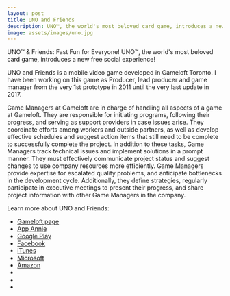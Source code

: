 ```yaml
---
layout: post
title: UNO and Friends
description: UNO™, the world's most beloved card game, introduces a new free social experience!
image: assets/images/uno.jpg
---
```


UNO™ & Friends: Fast Fun for Everyone!
UNO™, the world's most beloved card game, introduces a new free social experience!

UNO and Friends is a mobile video game developed in Gameloft Toronto. I have been working on this game as Producer, lead producer and game manager from the very 1st prototype in 2011 until the very last update in 2017.

Game Managers at Gameloft are in charge of handling all aspects of a game at Gameloft. They are responsible for initiating programs, following their progress, and serving as support providers in case issues arise. They coordinate efforts among workers and outside partners, as well as develop effective schedules and suggest action items that still need to be complete to successfully complete the project.
In addition to these tasks, Game Managers track technical issues and implement solutions in a prompt manner. They must effectively communicate project status and suggest changes to use company resources more efficiently. Game Managers provide expertise for escalated quality problems, and anticipate bottlenecks in the development cycle. Additionally, they define strategies, regularly participate in executive meetings to present their progress, and share project information with other Game Managers in the company.

Learn more about UNO and Friends:
- <a href="https://www.gameloft.com/en/game/uno-and-friends">Gameloft page</a>
- <a href="https://www.appannie.com/en/apps/ios/app/uno-friends-classic-card-game/">App Annie</a>
- <a href="https://play.google.com/store/apps/details?id=com.gameloft.android.ANMP.GloftUOHM&hl=en">Google Play</a>
- <a href="https://www.facebook.com/UNOandFriends/">Facebook</a>
- <a href="https://itunes.apple.com/ca/app/uno-friends/id537263603?mt=8">iTunes</a>
- <a href="https://www.microsoft.com/en-us/store/p/uno-friends-the-classic-card-game-goes-social/9wzdncrfj267">Microsoft</a>
- <a href="https://www.amazon.ca/UNO-TM-Friends-Classic-Social/dp/B00DRPVE3M">Amazon</a>
- <a href=""></a>
- <a href=""></a>
- <a href=""></a>